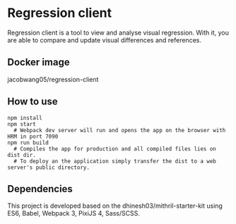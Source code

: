 # Regression client
Regression client is a tool to view and analyse visual regression. With it, you are able to compare and update visual differences and references.



## Docker image
jacobwang05/regression-client


## How to use
```
npm install
npm start
  # Webpack dev server will run and opens the app on the browser with HRM in port 7090
npm run build
  # Compiles the app for production and all compiled files lies on dist dir.
  # To deploy an the application simply transfer the dist to a web server's public directory.
```

## Dependencies
This project is developed based on the dhinesh03/mithril-starter-kit using ES6, Babel, Webpack 3, PixiJS 4, Sass/SCSS.
